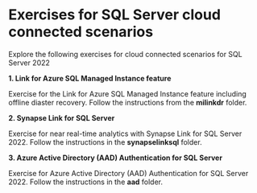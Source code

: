 # Exercises for SQL Server cloud connected scenarios

Explore the following exercises for cloud connected scenarios for SQL Server 2022

**1. Link for Azure SQL Managed Instance feature**

Exercise for the Link for Azure SQL Managed Instance feature including offline diaster recovery. Follow the instructions from the **milinkdr** folder.

**2. Synapse Link for SQL Server**

Exercise for near real-time analytics with Synapse Link for SQL Server 2022. Follow the instructions in the **synapselinksql** folder.

**3. Azure Active Directory (AAD) Authentication for SQL Server**

Exercise for Azure Active Directory (AAD) Authentication for SQL Server 2022. Follow the instructions in the **aad** folder.